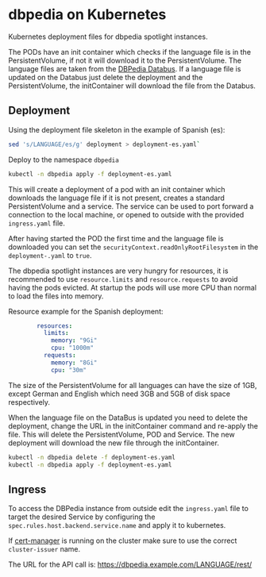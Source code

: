 # dbpedia on Kubernetes

Kubernetes deployment files for dbpedia spotlight instances.

The PODs have an init container which checks if the language file is in the PersistentVolume, if not it will download it to the PersistentVolume.
The language files are taken from the [DBPedia Databus](https://databus.dbpedia.org/dbpedia/spotlight/spotlight-model/).
If a language file is updated on the Databus just delete the deployment and the PersistentVolume, the initContainer will download the file from the Databus.

## Deployment

Using the deployment file skeleton in the example of Spanish (es):

```bash
sed 's/LANGUAGE/es/g' deployment > deployment-es.yaml`
```

Deploy to the namespace `dbpedia`

```bash
kubectl -n dbpedia apply -f deployment-es.yaml
```

This will create a deployment of a pod with an init container which downloads the language file if it is not present, creates a standard PersistentVolume and a service. The service can be used to port forward a connection to the local machine, or opened to outside with the provided `ingress.yaml` file.

After having started the POD the first time and the language file is downloaded you can set the `securityContext.readOnlyRootFilesystem` in the `deployment-.yaml` to `true`.

The dbpedia spotlight instances are very hungry for resources, it is recommended to use `resource.limits` and `resource.requests` to avoid having the pods evicted. At startup the pods will use more CPU than normal to load the files into memory.

Resource example for the Spanish deployment:

```yaml
        resources:
          limits:
            memory: "9Gi"
            cpu: "1000m"
          requests:
            memory: "8Gi"
            cpu: "30m"
```

The size of the PersistentVolume for all languages can have the size of 1GB, except German and English which need 3GB and 5GB of disk space respectively.

When the language file on the DataBus is updated you need to delete the deployment, change the URL in the initContainer command and re-apply the file. This will delete the PersistentVolume, POD and Service. The new deployment will download the new file through the initContainer.

```bash
kubectl -n dbpedia delete -f deployment-es.yaml
kubectl -n dbpedia apply -f deployment-es.yaml
```

## Ingress

To access the DBPedia instance from outside edit the `ingress.yaml` file to target the desired Service by configuring the `spec.rules.host.backend.service.name` and apply it to kubernetes.

If [cert-manager](https://cert-manager.io/docs/installation/) is running on the cluster make sure to use the correct `cluster-issuer` name.

The URL for the API call is: <https://dbpedia.example.com/LANGUAGE/rest/>